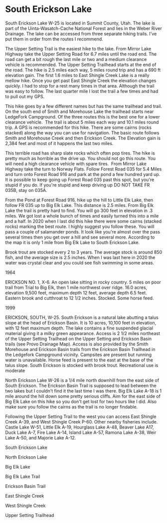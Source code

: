# South Erickson Lake

South Erickson Lake W-25 is located in Summit County, Utah. The lake is part of the Uinta-Wasatch-Cache National Forest and lies in the Weber River Drainage. The lake can be accessed from three separate hiking trails. I've put them in order from the routes I recommend.

The Upper Setting Trail is the easiest hike to the lake. From Mirror Lake Highway take the Upper Setting Road for 6.7 miles until the road end. The road can get a bit rough the last mile or two and a medium clearance vehicle is recommended. The Upper Setting Trailhead starts at the end of the road. The hike is 2.5 miles each way, 5 miles round trip and has a 690 ft elevation gain. The first 1.6 miles to East Shingle Creek Lake is a really mellow hike. Once you get past East Shingle Creek the elevation changes quickly. I had to stop for a rest many times in that area. Although the trail was easy to follow. The last quarter mile I lost the trail a few times and had to pull out my GPS.

This hike goes by a few different names but has the same trailhead and trail. On the south end of Smith and Morehouse Lake the trailhead starts near LedgeFork Campground. Of the three routes this is the best one for a lower clearance vehicle.  The trail is about 5 miles each way and 10.1 miles round trip. A GPS is recommended for this hike. There are some cairns (rocks stacked) along the way you can use for navigation. The basic route follows Smith and Morehouse Creek and then Erickson Creek. The Elevation gain is 2,384 feet and most of it happens the last two miles.

This terrible road has sharp slate rocks which often pop tires. The hike is pretty much as horrible as the drive up. You should not go this route. You will need a high clearance vehicle with spare tires.  From Mirror Lake Highway take the turn to Norway Flats. Follow Forest Road 035 for 5.4 Miles and turn onto Forest Road 916 and park at the pond a few hundred yard up. It is possible to keep going up Forest Road 035 past this spot, but you're stupid if you do. If you're stupid and keep driving up DO NOT TAKE FR 035B, stay on 035A.

From the Pond at Forest Road 916, hike up the hill to Little Elk Lake, then follow FR 035 up to Big Elk Lake. This distance is 2.5 miles. From Big Elk Lake the trail is pretty hard to find. You will go 300 feet in elevation in .3 miles. We got lost a whole bunch of times and easily turned this into a mile and a half. In 2020 when I last did this hike there were some cairns (stacked rocks) marking the best route. I highly suggest you follow these. You will pass a couple of salamander ponds. It look like you're almost over the pass several times then you get over a hill and see several more. According to the map it is only 1 mile from Big Elk Lake to South Erickson Lake.

Brook trout are stocked every 2 to 3 years. The average stock is around 850 fish, and the average size is 2.5 inches. When I was last here in 2020 the water was crystal clear and you could see fish swimming in some areas.

1964

ERICKSON NO. 1, X-6. An open lake sitting in rocky country. 5 miles on poor trail from Trial to Big Elk, then 1 mile northwest over ridge. 16.0 acres, elevation 9,500 feet, maximum depth 12 feet, average depth 6.5 feet. Eastern brook and cutthroat to 12 1/2 inches. Stocked. Some horse feed.

1999

ERICKSON, SOUTH, W-25. South Erickson is a natural lake abutting a talus slope at the head of Erickson Basin. It is 10 acres, 10,100 feet in elevation, with 12 feet maximum depth. The lake contains a fine suspended glacial material giving it a milky green appearance. Access is 2 1/2 miles northeast of the Upper Setting Trailhead on the Upper Setting and Erickson Basin trails (see Provo Drainage Map). Access is also provided by the Smith Morehouse and Erickson Basin trails from the Erickson Basin Trailhead in the Ledgefork Campground vicinity. Campsites are present but running water is unavailable. Horse feed is present to the east at the base of the talus slope. South Erickson is stocked with brook trout. Recreational use is moderate

North Erickson Lake W-26 is a 1/4 mile north downhill from the east side of South Erickson. The Erickson Basin Trail is supposed to lead between the two lakes but I couldn't find it the last time I was there. Big Elk Lake A-18 is 1 mile around the hill down some pretty serious cliffs. Aim for the east side of Big Elk Lake on this hike so you don't get lost for two hours like I did. Also make sure you follow the cairns as the trail is no longer findable.

Following the Upper Setting Trail to the west you can access East Shingle Creek A-39, and West Shingle Creek P-60. Other nearby fisheries include. Castle Lake W-51, Little Elk A-19, Hourglass Lake A-48, Beaver Lake A17, Duck Lake A-7, Fire Lake A-14, Island Lake A-57, Ramona Lake A-38, Weir Lake A-50, and Majorie Lake A-12.

South Erickson Lake

North Erickson Lake

Big Elk Lake

Big Elk Lake Trail

Erickson Basin Trail

East Shingle Creek

West Shingle Creek

Upper Setting Trailhead